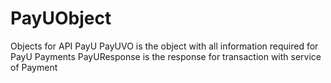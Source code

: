 # PayUObject
Objects for API PayU
PayUVO is the object with all information required for PayU Payments
PayUResponse is the response for transaction with service of Payment
